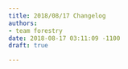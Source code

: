 ```yaml
---
title: 2018/08/17 Changelog
authors:
- team forestry
date: 2018-08-17 03:11:09 -1100
draft: true

---
```


